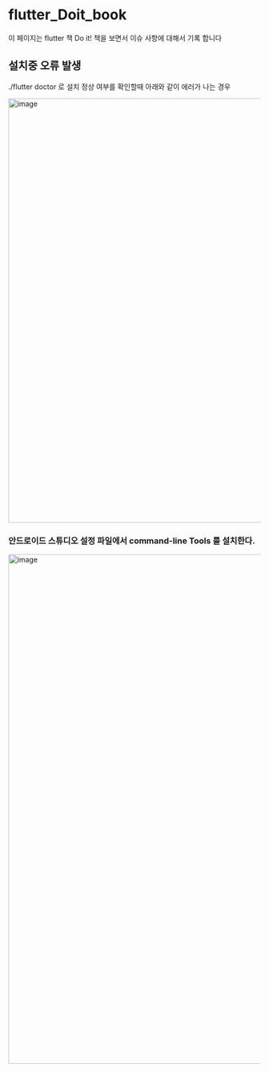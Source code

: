 # flutter_Doit_book

이 페이지는 flutter 책 Do it!  책을 보면서 이슈 사항에 대해서 기록 합니다






## 설치중 오류 발생

./flutter doctor 로 설치 정상 여부를 확인할때 아래와 같이 에러가 나는 경우

<img width="846" alt="image" src="https://user-images.githubusercontent.com/4311065/184573675-f6fa41c8-72d1-45bf-91df-bb143aa1b311.png">


### 안드로이드 스튜디오 설정 파일에서 command-line Tools 를 설치한다. 

<img width="1016" alt="image" src="https://user-images.githubusercontent.com/4311065/184574583-19e06474-f182-4b0f-b268-3fc76d045359.png">


